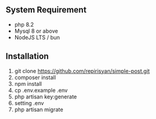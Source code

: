 ## System Requirement
-	php 8.2
-	Mysql 8 or above
-	NodeJS LTS / bun

## Installation
1.	git clone https://github.com/repirisyan/simple-post.git
2.	composer install
3.	npm install
4.	cp .env.example .env
5.	php artisan key:generate
6.	setting .env
7.	php artisan migrate